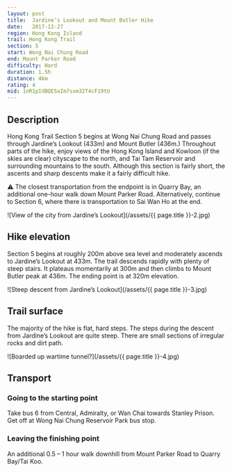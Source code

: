 ```yaml
---
layout: post
title:  Jardine’s Lookout and Mount Butler Hike
date:   2017-12-27
region: Hong Kong Island
trail: Hong Kong Trail
section: 5
start: Wong Nai Chung Road
end: Mount Parker Road
difficulty: Hard
duration: 1.5h
distance: 4km
rating: 4
mid: 1nR1pIdBQE5aIm7sxm32T4cF19tU
---
```


## Description

Hong Kong Trail Section 5 begins at Wong Nai Chung Road and passes through Jardine’s Lookout (433m) and Mount Butler (436m.) Throughout parts of the hike, enjoy views of the Hong Kong Island and Kowloon (if the skies are clear) cityscape to the north, and Tai Tam Reservoir and surrounding mountains to the south. Although this section is fairly short, the ascents and sharp descents make it a fairly difficult hike.

⚠ The closest transportation from the endpoint is in Quarry Bay, an additional one-hour walk down Mount Parker Road. Alternatively, continue to Section 6, where there is transportation to Sai Wan Ho at the end.

![View of the city from Jardine’s Lookout](/assets/{{ page.title }}-2.jpg)

## Hike elevation

Section 5 begins at roughly 200m above sea level and moderately ascends to Jardine’s Lookout at 433m. The trail descends rapidly with plenty of steep stairs. It plateaus momentarily at 300m and then climbs to Mount Butler peak at 436m. The ending point is at 320m elevation.

![Steep descent from Jardine’s Lookout](/assets/{{ page.title }}-3.jpg)

## Trail surface

The majority of the hike is flat, hard steps. The steps during the descent from Jardine’s Lookout are quite steep. There are small sections of irregular rocks and dirt path.

![Boarded up wartime tunnel?](/assets/{{ page.title }}-4.jpg)

## Transport

### Going to the starting point

Take bus 6 from Central, Admiralty, or Wan Chai towards Stanley Prison. Get off at Wong Nai Chung Reservoir Park bus stop.

### Leaving the finishing point

An additional 0.5 – 1 hour walk downhill from Mount Parker Road to Quarry Bay/Tai Koo.